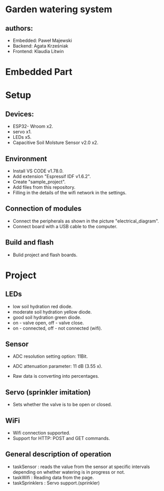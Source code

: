 # Garden watering system

## authors: 
* Embedded:   Paweł Majewski
* Backend:    Agata Krześniak 
* Frontend:   Klaudia Litwin

# Embedded Part
# Setup
## Devices:
* ESP32- Wroom x2.
* servo x1.
* LEDs x5.
* Capacitive Soil Molsture Sensor v2.0 x2.

## Environment
* Install VS CODE v1.78.0.
* Add extension "Espressif IDF v1.6.2".
* Create "sample_project".
* Add files from this repository.
* Filling in the details of the wifi network in the settings.

## Connection of modules
* Connect the peripherals as shown in the picture "electrical_diagram".
* Connect board with a USB cable to the computer.

## Build and flash
* Bulid project and flash boards.

# Project

## LEDs

* low soil hydration red diode.
* moderate soil hydration yellow diode.
* good soil hydration green diode.
* on - valve open, off - valve close.
* on - connected, off - not connected (wifi).

## Sensor

* ADC resolution setting option: 11Bit.
* ADC attenuation parameter: 11 dB (3.55 x).

* Raw data is converting into percentages.

## Servo (sprinkler imitation)

* Sets whether the valve is to be open or closed.

## WiFi

* Wifi connection supported.
* Support for HTTP: POST and GET commands.


## General description of operation

* taskSensor : reads the value from the sensor at specific intervals depending on whether watering is in progress or not.
* taskWifi : Reading data from the page.
* taskSprinklers : Servo support.(sprinkler)